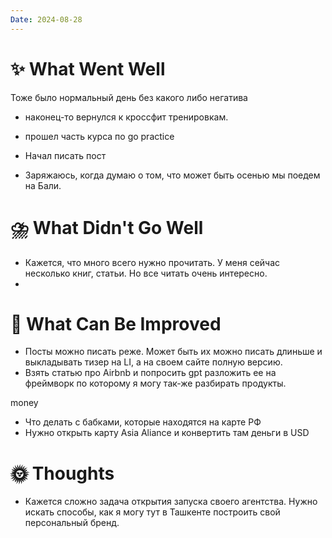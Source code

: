 ```yaml
---
Date: 2024-08-28
---
```



# **✨ What Went Well**
Тоже было нормальный день без какого либо негатива
- наконец-то вернулся к кроссфит тренировкам. 
- прошел часть курса по go practice 
- Начал писать пост

- Заряжаюсь, когда думаю о том, что может быть осенью мы поедем на Бали. 

#  **⛈️ What Didn't Go Well**
- Кажется, что много всего нужно прочитать. У меня сейчас несколько книг, статьи. Но все читать очень интересно.
- 

# **💫 What Can Be Improved**

- Посты можно писать реже. Может быть их можно писать длиньше и выкладывать тизер на LI, а на своем сайте полную версию. 
- Взять статью про Airbnb и попросить gpt разложить ее на фреймворк по которому я могу так-же разбирать продукты.

money
- Что делать с бабками, которые находятся на карте РФ
- Нужно открыть карту Asia Aliance и конвертить там деньги в USD

# 🌞 Thoughts
- Кажется сложно задача открытия запуска своего агентства. Нужно искать способы, как я могу тут в Ташкенте построить свой персональный бренд. 
